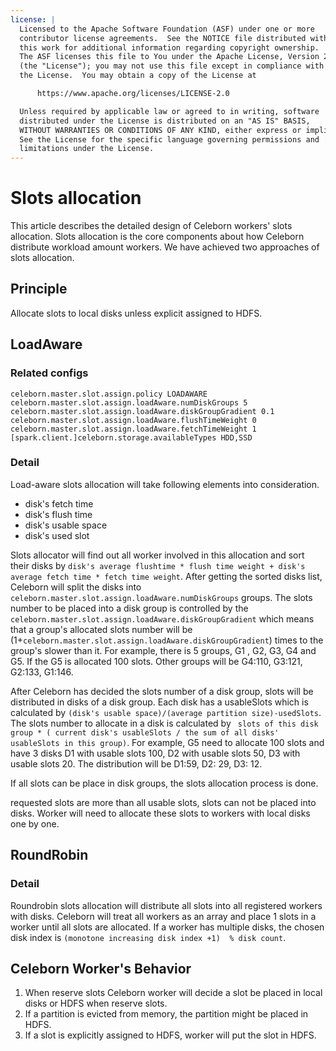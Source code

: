 ```yaml
---
license: |
  Licensed to the Apache Software Foundation (ASF) under one or more
  contributor license agreements.  See the NOTICE file distributed with
  this work for additional information regarding copyright ownership.
  The ASF licenses this file to You under the Apache License, Version 2.0
  (the "License"); you may not use this file except in compliance with
  the License.  You may obtain a copy of the License at

      https://www.apache.org/licenses/LICENSE-2.0

  Unless required by applicable law or agreed to in writing, software
  distributed under the License is distributed on an "AS IS" BASIS,
  WITHOUT WARRANTIES OR CONDITIONS OF ANY KIND, either express or implied.
  See the License for the specific language governing permissions and
  limitations under the License.
---
```


# Slots allocation

This article describes the detailed design of Celeborn workers' slots allocation.
Slots allocation is the core components about how Celeborn distribute workload amount workers.
We have achieved two approaches of slots allocation.

## Principle
Allocate slots to local disks unless explicit assigned to HDFS.

## LoadAware
### Related configs
```properties
celeborn.master.slot.assign.policy LOADAWARE
celeborn.master.slot.assign.loadAware.numDiskGroups 5
celeborn.master.slot.assign.loadAware.diskGroupGradient 0.1
celeborn.master.slot.assign.loadAware.flushTimeWeight 0
celeborn.master.slot.assign.loadAware.fetchTimeWeight 1
[spark.client.]celeborn.storage.availableTypes HDD,SSD
```
### Detail
Load-aware slots allocation will take following elements into consideration.

- disk's fetch time 
- disk's flush time 
- disk's usable space
- disk's used slot 

Slots allocator will find out all worker involved in this allocation and sort their disks by 
`disk's average flushtime * flush time weight + disk's average fetch time * fetch time weight`.
After getting the sorted disks list, Celeborn will split the disks into
`celeborn.master.slot.assign.loadAware.numDiskGroups` groups. The slots number to be placed into a disk group 
is controlled by the `celeborn.master.slot.assign.loadAware.diskGroupGradient` which means that a group's 
allocated slots number will be (1+`celeborn.master.slot.assign.loadAware.diskGroupGradient`) 
times to the group's slower than it.
For example, there is 5 groups, G1 , G2, G3, G4 and G5. If the G5 is allocated 100 slots.
Other groups will be G4:110, G3:121, G2:133, G1:146.

After Celeborn has decided the slots number of a disk group, slots will be distributed in disks of a disk group.
Each disk has a usableSlots which is calculated by `(disk's usable space)/(average partition size)-usedSlots`. 
The slots number to allocate in a disk is calculated by ` slots of this disk group * ( current disk's usableSlots / the sum of all disks' usableSlots in this group)`.
For example, G5 need to allocate 100 slots and have 3 disks D1 with usable slots 100, D2 with usable slots 50, D3 with usable slots 20.
The distribution will be D1:59, D2: 29, D3: 12.

If all slots can be place in disk groups, the slots allocation process is done. 

requested slots are more than all usable slots, slots can not be placed into disks.
Worker will need to allocate these slots to workers with local disks one by one.

## RoundRobin
### Detail
Roundrobin slots allocation will distribute all slots into all registered workers with disks. Celeborn will treat 
all workers as an array and place 1 slots in a worker until all slots are allocated. 
If a worker has multiple disks, the chosen disk index is `(monotone increasing disk index +1)  % disk count`.  

## Celeborn Worker's Behavior
1. When reserve slots Celeborn worker will decide a slot be placed in local disks or HDFS when reserve slots.
2. If a partition is evicted from memory, the partition might be placed in HDFS.
3. If a slot is explicitly assigned to HDFS, worker will put the slot in HDFS.
